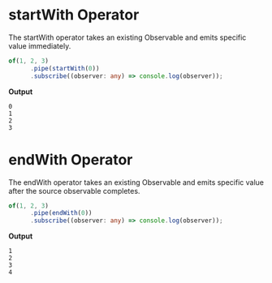 <h1>startWith Operator</h2>

The startWith operator takes an existing Observable and emits specific value immediately.

```ts
of(1, 2, 3)
      .pipe(startWith(0))
      .subscribe((observer: any) => console.log(observer));
```
**Output**
```
0
1
2
3
```

<h1>endWith Operator</h2>

The endWith operator takes an existing Observable and emits specific value after the source observable completes.

```ts
of(1, 2, 3)
      .pipe(endWith(0))
      .subscribe((observer: any) => console.log(observer));
```
**Output**
```
1
2
3
4
```